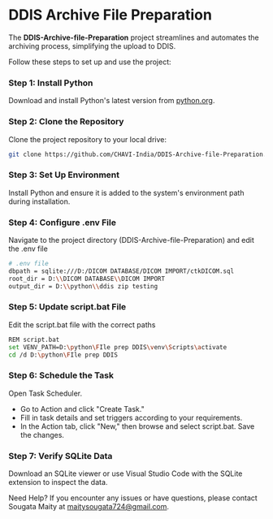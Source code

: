 # DDIS Archive File Preparation

The **DDIS-Archive-file-Preparation** project streamlines and automates the archiving process, simplifying the upload to DDIS.

Follow these steps to set up and use the project:

### Step 1: Install Python

Download and install Python's latest version from [python.org](https://www.python.org/downloads/).

### Step 2: Clone the Repository

Clone the project repository to your local drive:

```bash
git clone https://github.com/CHAVI-India/DDIS-Archive-file-Preparation.git

```

### Step 3: Set Up Environment
Install Python and ensure it is added to the system's environment path during installation.

### Step 4: Configure .env File
Navigate to the project directory (DDIS-Archive-file-Preparation) and edit the .env file

```bash
# .env file
dbpath = sqlite:///D:/DICOM DATABASE/DICOM IMPORT/ctkDICOM.sql
root_dir = D:\\DICOM DATABASE\\DICOM IMPORT
output_dir = D:\\python\\ddis zip testing
```
### Step 5: Update script.bat File
Edit the script.bat file with the correct paths

```bash
REM script.bat
set VENV_PATH=D:\python\FIle prep DDIS\venv\Scripts\activate
cd /d D:\python\FIle prep DDIS

```

### Step 6: Schedule the Task
Open Task Scheduler.
- Go to Action and click "Create Task."
- Fill in task details and set triggers according to your requirements.
- In the Action tab, click "New," then browse and select script.bat. Save the changes.

### Step 7: Verify SQLite Data
Download an SQLite viewer or use Visual Studio Code with the SQLite extension to inspect the data.

Need Help?
If you encounter any issues or have questions, please contact Sougata Maity at maitysougata724@gmail.com.

